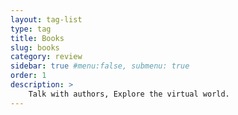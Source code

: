 ```yaml
---
layout: tag-list
type: tag
title: Books
slug: books
category: review
sidebar: true #menu:false, submenu: true
order: 1
description: >
    Talk with authors, Explore the virtual world.
---
```

